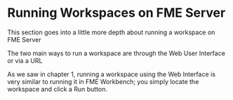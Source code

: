 # Running Workspaces on FME Server

This section goes into a little more depth about running a workspace on FME Server

The two main ways to run a workspace are through the Web User Interface or via a URL

As we saw in chapter 1, running a workspace using the Web Interface is very similar to running it in FME Workbench; you simply locate the workspace and click a Run button.



